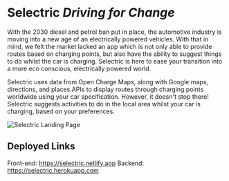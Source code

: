 # Selectric *Driving for Change*

With the 2030 diesel and petrol ban put in place, the automotive industry is moving into a new age of an electrically powered vehicles. With that in mind, we felt the market lacked an app which is not only able to provide routes based on charging points, but also have the ability to suggest things to do whilst the car is charging. Selectric is here to ease your transition into a more eco conscious, electrically powered world.

Selectric uses data from Open Charge Maps, along with Google maps, directions, and places APIs to display routes through charging points worldwide using your car specification. However, it doesn't stop there! Selectric suggests activities to do in the local area whilst your car is charging,  based on your preferences.

![Selectric Landing Page](https://photos.app.goo.gl/e3ar27MvjQGzypXPA)

## Deployed Links
Front-end: https://selectric.netlify.app
Backend: https://selectric.herokuapp.com